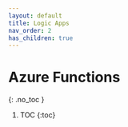```yaml
---
layout: default
title: Logic Apps
nav_order: 2
has_children: true
---
```


# Azure Functions
{: .no_toc }

1. TOC
{:toc}

